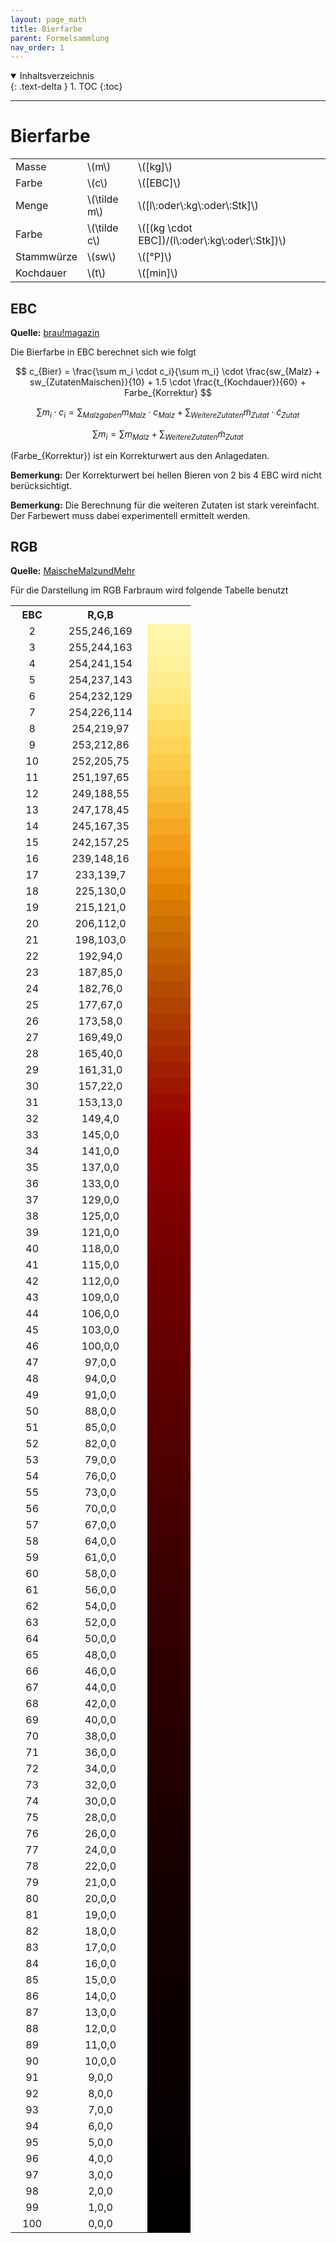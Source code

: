 ```yaml
---
layout: page_math
title: Bierfarbe
parent: Formelsammlung
nav_order: 1
---
```


<details open markdown="block">
  <summary>
    Inhaltsverzeichnis
  </summary>
  {: .text-delta }
1. TOC
{:toc}
</details>

---

# Bierfarbe
<table>
  <tr><td>Masse</td><td>\(m\)</td><td>\([kg]\)</td></tr>
  <tr><td>Farbe</td><td>\(c\)</td><td>\([EBC]\)</td></tr>
  <tr><td>Menge</td><td>\(\tilde m\)</td><td>\([l\:oder\:kg\:oder\:Stk]\)</td></tr>
  <tr><td>Farbe</td><td>\(\tilde c\)</td><td>\([(kg \cdot EBC])/(l\:oder\:kg\:oder\:Stk])\)</td></tr>
  <tr><td>Stammw&uuml;rze</td><td>\(sw\)</td><td>\([&deg;P]\)</td></tr>
  <tr><td>Kochdauer</td><td>\(t\)</td><td>\([min]\)</td></tr>
</table>

## EBC
**Quelle:** [brau!magazin](http://braumagazin.de/article/bierfarbe/)

Die Bierfarbe in EBC berechnet sich wie folgt

$$ c_{Bier} = \frac{\sum m_i \cdot c_i}{\sum m_i} \cdot \frac{sw_{Malz} + sw_{ZutatenMaischen}}{10} + 1.5 \cdot \frac{t_{Kochdauer}}{60} + Farbe_{Korrektur} $$

$$ \sum m_i \cdot c_i = \sum_{Malzgaben} m_{Malz} \cdot c_{Malz} + \sum_{WeitereZutaten} \tilde m_{Zutat} \cdot \tilde c_{Zutat} $$

$$ \sum m_i = \sum m_{Malz} + \sum_{WeitereZutaten} \tilde m_{Zutat} $$

\(Farbe_{Korrektur}\) ist ein Korrekturwert aus den Anlagedaten.

**Bemerkung:** Der Korrekturwert bei hellen Bieren von 2 bis 4 EBC wird nicht ber&uuml;cksichtigt.

**Bemerkung:** Die Berechnung f&uuml;r die weiteren Zutaten ist stark vereinfacht. Der Farbewert muss dabei experimentell ermittelt werden.

## RGB
**Quelle:** [MaischeMalzundMehr](http://www.maischemalzundmehr.de/index.php?inhaltmitte=toolsbierfarbe)

F&uuml;r die Darstellung im RGB Farbraum wird folgende Tabelle benutzt

<table style="border-spacing: 0px; text-align: center;">
  <tr><th style="width:40pt">EBC</th><th style="width:100pt">R,G,B</th><th style="width:40pt"></th></tr>
  <tr><td>2</td><td>255,246,169</td><td style="background-color:rgb(255,246,169)"></td></tr>
  <tr><td>3</td><td>255,244,163</td><td style="background-color:rgb(255,244,163)"></td></tr>
  <tr><td>4</td><td>254,241,154</td><td style="background-color:rgb(254,241,154)"></td></tr>
  <tr><td>5</td><td>254,237,143</td><td style="background-color:rgb(254,237,143)"></td></tr>
  <tr><td>6</td><td>254,232,129</td><td style="background-color:rgb(254,232,129)"></td></tr>
  <tr><td>7</td><td>254,226,114</td><td style="background-color:rgb(254,226,114)"></td></tr>
  <tr><td>8</td><td>254,219,97</td><td style="background-color:rgb(254,219,97)"></td></tr>
  <tr><td>9</td><td>253,212,86</td><td style="background-color:rgb(253,212,86)"></td></tr>
  <tr><td>10</td><td>252,205,75</td><td style="background-color:rgb(252,205,75)"></td></tr>
  <tr><td>11</td><td>251,197,65</td><td style="background-color:rgb(251,197,65)"></td></tr>
  <tr><td>12</td><td>249,188,55</td><td style="background-color:rgb(249,188,55)"></td></tr>
  <tr><td>13</td><td>247,178,45</td><td style="background-color:rgb(247,178,45)"></td></tr>
  <tr><td>14</td><td>245,167,35</td><td style="background-color:rgb(245,167,35)"></td></tr>
  <tr><td>15</td><td>242,157,25</td><td style="background-color:rgb(242,157,25)"></td></tr>
  <tr><td>16</td><td>239,148,16</td><td style="background-color:rgb(239,148,16)"></td></tr>
  <tr><td>17</td><td>233,139,7</td><td style="background-color:rgb(233,139,7)"></td></tr>
  <tr><td>18</td><td>225,130,0</td><td style="background-color:rgb(225,130,0)"></td></tr>
  <tr><td>19</td><td>215,121,0</td><td style="background-color:rgb(215,121,0)"></td></tr>
  <tr><td>20</td><td>206,112,0</td><td style="background-color:rgb(206,112,0)"></td></tr>
  <tr><td>21</td><td>198,103,0</td><td style="background-color:rgb(198,103,0)"></td></tr>
  <tr><td>22</td><td>192,94,0</td><td style="background-color:rgb(192,94,0)"></td></tr>
  <tr><td>23</td><td>187,85,0</td><td style="background-color:rgb(187,85,0)"></td></tr>
  <tr><td>24</td><td>182,76,0</td><td style="background-color:rgb(182,76,0)"></td></tr>
  <tr><td>25</td><td>177,67,0</td><td style="background-color:rgb(177,67,0)"></td></tr>
  <tr><td>26</td><td>173,58,0</td><td style="background-color:rgb(173,58,0)"></td></tr>
  <tr><td>27</td><td>169,49,0</td><td style="background-color:rgb(169,49,0)"></td></tr>
  <tr><td>28</td><td>165,40,0</td><td style="background-color:rgb(165,40,0)"></td></tr>
  <tr><td>29</td><td>161,31,0</td><td style="background-color:rgb(161,31,0)"></td></tr>
  <tr><td>30</td><td>157,22,0</td><td style="background-color:rgb(157,22,0)"></td></tr>
  <tr><td>31</td><td>153,13,0</td><td style="background-color:rgb(153,13,0)"></td></tr>
  <tr><td>32</td><td>149,4,0</td><td style="background-color:rgb(149,4,0)"></td></tr>
  <tr><td>33</td><td>145,0,0</td><td style="background-color:rgb(145,0,0)"></td></tr>
  <tr><td>34</td><td>141,0,0</td><td style="background-color:rgb(141,0,0)"></td></tr>
  <tr><td>35</td><td>137,0,0</td><td style="background-color:rgb(137,0,0)"></td></tr>
  <tr><td>36</td><td>133,0,0</td><td style="background-color:rgb(133,0,0)"></td></tr>
  <tr><td>37</td><td>129,0,0</td><td style="background-color:rgb(129,0,0)"></td></tr>
  <tr><td>38</td><td>125,0,0</td><td style="background-color:rgb(125,0,0)"></td></tr>
  <tr><td>39</td><td>121,0,0</td><td style="background-color:rgb(121,0,0)"></td></tr>
  <tr><td>40</td><td>118,0,0</td><td style="background-color:rgb(118,0,0)"></td></tr>
  <tr><td>41</td><td>115,0,0</td><td style="background-color:rgb(115,0,0)"></td></tr>
  <tr><td>42</td><td>112,0,0</td><td style="background-color:rgb(112,0,0)"></td></tr>
  <tr><td>43</td><td>109,0,0</td><td style="background-color:rgb(109,0,0)"></td></tr>
  <tr><td>44</td><td>106,0,0</td><td style="background-color:rgb(106,0,0)"></td></tr>
  <tr><td>45</td><td>103,0,0</td><td style="background-color:rgb(103,0,0)"></td></tr>
  <tr><td>46</td><td>100,0,0</td><td style="background-color:rgb(100,0,0)"></td></tr>
  <tr><td>47</td><td>97,0,0</td><td style="background-color:rgb(97,0,0)"></td></tr>
  <tr><td>48</td><td>94,0,0</td><td style="background-color:rgb(94,0,0)"></td></tr>
  <tr><td>49</td><td>91,0,0</td><td style="background-color:rgb(91,0,0)"></td></tr>
  <tr><td>50</td><td>88,0,0</td><td style="background-color:rgb(88,0,0)"></td></tr>
  <tr><td>51</td><td>85,0,0</td><td style="background-color:rgb(85,0,0)"></td></tr>
  <tr><td>52</td><td>82,0,0</td><td style="background-color:rgb(82,0,0)"></td></tr>
  <tr><td>53</td><td>79,0,0</td><td style="background-color:rgb(79,0,0)"></td></tr>
  <tr><td>54</td><td>76,0,0</td><td style="background-color:rgb(76,0,0)"></td></tr>
  <tr><td>55</td><td>73,0,0</td><td style="background-color:rgb(73,0,0)"></td></tr>
  <tr><td>56</td><td>70,0,0</td><td style="background-color:rgb(70,0,0)"></td></tr>
  <tr><td>57</td><td>67,0,0</td><td style="background-color:rgb(67,0,0)"></td></tr>
  <tr><td>58</td><td>64,0,0</td><td style="background-color:rgb(64,0,0)"></td></tr>
  <tr><td>59</td><td>61,0,0</td><td style="background-color:rgb(61,0,0)"></td></tr>
  <tr><td>60</td><td>58,0,0</td><td style="background-color:rgb(58,0,0)"></td></tr>
  <tr><td>61</td><td>56,0,0</td><td style="background-color:rgb(56,0,0)"></td></tr>
  <tr><td>62</td><td>54,0,0</td><td style="background-color:rgb(54,0,0)"></td></tr>
  <tr><td>63</td><td>52,0,0</td><td style="background-color:rgb(52,0,0)"></td></tr>
  <tr><td>64</td><td>50,0,0</td><td style="background-color:rgb(50,0,0)"></td></tr>
  <tr><td>65</td><td>48,0,0</td><td style="background-color:rgb(48,0,0)"></td></tr>
  <tr><td>66</td><td>46,0,0</td><td style="background-color:rgb(46,0,0)"></td></tr>
  <tr><td>67</td><td>44,0,0</td><td style="background-color:rgb(44,0,0)"></td></tr>
  <tr><td>68</td><td>42,0,0</td><td style="background-color:rgb(42,0,0)"></td></tr>
  <tr><td>69</td><td>40,0,0</td><td style="background-color:rgb(40,0,0)"></td></tr>
  <tr><td>70</td><td>38,0,0</td><td style="background-color:rgb(38,0,0)"></td></tr>
  <tr><td>71</td><td>36,0,0</td><td style="background-color:rgb(36,0,0)"></td></tr>
  <tr><td>72</td><td>34,0,0</td><td style="background-color:rgb(34,0,0)"></td></tr>
  <tr><td>73</td><td>32,0,0</td><td style="background-color:rgb(32,0,0)"></td></tr>
  <tr><td>74</td><td>30,0,0</td><td style="background-color:rgb(30,0,0)"></td></tr>
  <tr><td>75</td><td>28,0,0</td><td style="background-color:rgb(28,0,0)"></td></tr>
  <tr><td>76</td><td>26,0,0</td><td style="background-color:rgb(26,0,0)"></td></tr>
  <tr><td>77</td><td>24,0,0</td><td style="background-color:rgb(24,0,0)"></td></tr>
  <tr><td>78</td><td>22,0,0</td><td style="background-color:rgb(22,0,0)"></td></tr>
  <tr><td>79</td><td>21,0,0</td><td style="background-color:rgb(21,0,0)"></td></tr>
  <tr><td>80</td><td>20,0,0</td><td style="background-color:rgb(20,0,0)"></td></tr>
  <tr><td>81</td><td>19,0,0</td><td style="background-color:rgb(19,0,0)"></td></tr>
  <tr><td>82</td><td>18,0,0</td><td style="background-color:rgb(18,0,0)"></td></tr>
  <tr><td>83</td><td>17,0,0</td><td style="background-color:rgb(17,0,0)"></td></tr>
  <tr><td>84</td><td>16,0,0</td><td style="background-color:rgb(16,0,0)"></td></tr>
  <tr><td>85</td><td>15,0,0</td><td style="background-color:rgb(15,0,0)"></td></tr>
  <tr><td>86</td><td>14,0,0</td><td style="background-color:rgb(14,0,0)"></td></tr>
  <tr><td>87</td><td>13,0,0</td><td style="background-color:rgb(13,0,0)"></td></tr>
  <tr><td>88</td><td>12,0,0</td><td style="background-color:rgb(12,0,0)"></td></tr>
  <tr><td>89</td><td>11,0,0</td><td style="background-color:rgb(11,0,0)"></td></tr>
  <tr><td>90</td><td>10,0,0</td><td style="background-color:rgb(10,0,0)"></td></tr>
  <tr><td>91</td><td>9,0,0</td><td style="background-color:rgb(9,0,0)"></td></tr>
  <tr><td>92</td><td>8,0,0</td><td style="background-color:rgb(8,0,0)"></td></tr>
  <tr><td>93</td><td>7,0,0</td><td style="background-color:rgb(7,0,0)"></td></tr>
  <tr><td>94</td><td>6,0,0</td><td style="background-color:rgb(6,0,0)"></td></tr>
  <tr><td>95</td><td>5,0,0</td><td style="background-color:rgb(5,0,0)"></td></tr>
  <tr><td>96</td><td>4,0,0</td><td style="background-color:rgb(4,0,0)"></td></tr>
  <tr><td>97</td><td>3,0,0</td><td style="background-color:rgb(3,0,0)"></td></tr>
  <tr><td>98</td><td>2,0,0</td><td style="background-color:rgb(2,0,0)"></td></tr>
  <tr><td>99</td><td>1,0,0</td><td style="background-color:rgb(1,0,0)"></td></tr>
  <tr><td>100</td><td>0,0,0</td><td style="background-color:rgb(0,0,0)"></td></tr>
</table>
